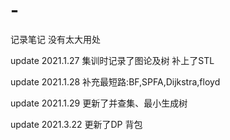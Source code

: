 # -
记录笔记
没有太大用处

update 2021.1.27
集训时记录了图论及树
补上了STL

update 2021.1.28
补充最短路:BF,SPFA,Dijkstra,floyd

update 2021.1.29
更新了并查集、最小生成树

update 2021.3.22
更新了DP 背包
